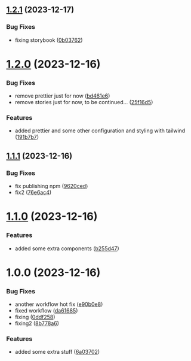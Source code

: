 ## [1.2.1](https://github.com/ahmedchan/rohan-react/compare/v1.2.0...v1.2.1) (2023-12-17)


### Bug Fixes

* fixing storybook ([0b03762](https://github.com/ahmedchan/rohan-react/commit/0b03762814e7b29d3620b07504ea526a013fded7))

# [1.2.0](https://github.com/ahmedchan/rohan-react/compare/v1.1.1...v1.2.0) (2023-12-16)


### Bug Fixes

* remove prettier just for now ([bd461e6](https://github.com/ahmedchan/rohan-react/commit/bd461e67cd0444d97a61c894e900799e095019c8))
* remove stories just for now, to be continued... ([25f16d5](https://github.com/ahmedchan/rohan-react/commit/25f16d59ff635159936ce7479173286f3b35a8f6))


### Features

* added prettier and some other configuration and styling with tailwind ([191b7b7](https://github.com/ahmedchan/rohan-react/commit/191b7b744326149218798062e0cf8d5daf13d393))

## [1.1.1](https://github.com/ahmedchan/rohan-react/compare/v1.1.0...v1.1.1) (2023-12-16)


### Bug Fixes

* fix publishing npm ([9620ced](https://github.com/ahmedchan/rohan-react/commit/9620cede0806c9c8c05a8f7c2280ed89d93803e6))
* fix2 ([76e6ac4](https://github.com/ahmedchan/rohan-react/commit/76e6ac42bfa719f158daf93054a48a447c74a440))

# [1.1.0](https://github.com/ahmedchan/rohan-react/compare/v1.0.0...v1.1.0) (2023-12-16)


### Features

* added some extra components ([b255d47](https://github.com/ahmedchan/rohan-react/commit/b255d47d5401746663623d5dddd779eeb6e9fe64))

# 1.0.0 (2023-12-16)


### Bug Fixes

* another workflow hot fix ([e90b0e8](https://github.com/ahmedchan/rohan-react/commit/e90b0e8a036342423deca3bb10c02b2869c949de))
* fixed workflow ([da61685](https://github.com/ahmedchan/rohan-react/commit/da61685a9b74d32cb44029de22ec7a689fff5e76))
* fixing ([0ddf258](https://github.com/ahmedchan/rohan-react/commit/0ddf258fdd79b42f006b38fdc3dfedd8273e3131))
* fixing2 ([8b778a6](https://github.com/ahmedchan/rohan-react/commit/8b778a6b0120e7d1bc2bee2306c4af7394711019))


### Features

* added some extra stuff ([6a03702](https://github.com/ahmedchan/rohan-react/commit/6a037023be164b8c9367f8c886de7330d3075eb3))

